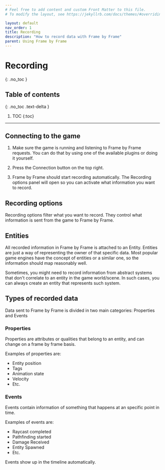 ```yaml
---
# Feel free to add content and custom Front Matter to this file.
# To modify the layout, see https://jekyllrb.com/docs/themes/#overriding-theme-defaults

layout: default
nav_order: 1
title: Recording
description: "How to record data with Frame by Frame"
parent: Using Frame by Frame
---
```


# Recording
{: .no_toc }

## Table of contents
{: .no_toc .text-delta }

1. TOC
{:toc}

---

## Connecting to the game
1. Make sure the game is running and listening to Frame by Frame requests. You can do that by using one of the available plugins or doing it yourself.

2. Press the Connection button on the top right.

3. Frame by Frame should start recording automatically. The Recording options panel will open so you can activate what information you want to record.

## Recording options
Recording options filter what you want to record. They control what information is sent from the game to Frame by Frame.

## Entities
All recorded information in Frame by Frame is attached to an Entity. Entities are just a way of representing the owner of that specific data. Most popular game engines have the concept of entities or a similar one, so the information should map reasonably well.

Sometimes, you might need to record information from abstract systems that don't correlate to an entity in the game world/scene. In such cases, you can always create an entity that represents such system.

## Types of recorded data
Data sent to Frame by Frame is divided in two main categories: Properties and Events

### Properties
Properties are attributes or qualities that belong to an entity, and can change on a frame by frame basis.

Examples of properties are:
 - Entity position
 - Tags
 - Animation state
 - Velocity
 - Etc.

### Events
Events contain information of something that happens at an specific point in time.

Examples of events are:
 - Raycast completed
 - Pathfinding started
 - Damage Received
 - Entity Spawned
 - Etc.

Events show up in the timeline automatically.